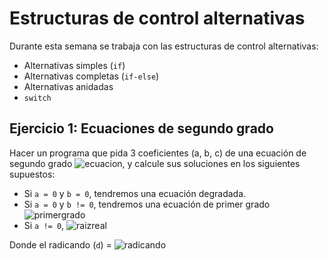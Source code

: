 # Estructuras de control alternativas

Durante esta semana se trabaja con las estructuras de control alternativas:

- Alternativas simples (`if`)
- Alternativas completas (`if-else`)
- Alternativas anidadas
- `switch`

## Ejercicio 1: Ecuaciones de segundo grado

Hacer un programa que pida 3 coeficientes (a, b, c) de una ecuación de segundo
grado ![ecuacion](https://latex.codecogs.com/gif.download?ax%5E%7B2%7D%20+%20bx%20+%20c%20%3D%200), y calcule sus soluciones en los siguientes supuestos:

- Si `a = 0` y `b = 0`, tendremos una ecuación degradada.
- Si `a = 0` y `b != 0`, tendremos una ecuación de primer grado 
![primergrado](https://latex.codecogs.com/gif.download?x%20%3D%20%5Cfrac%7B-c%7D%7Bb%7D)
- Si `a != 0`, ![raizreal](https://latex.codecogs.com/gif.download?x%20%3D%20%5Cfrac%7B-b%20%5Cpm%20%5Csqrt%7Bd%7D%7D%7B2a%7D)

Donde el radicando (`d`) = ![radicando](https://latex.codecogs.com/gif.download?d%20%3D%20b%5E%7B2%7D%20-%204ac)
